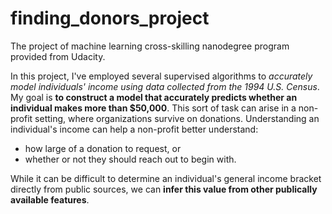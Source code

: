 # finding_donors_project
The project of machine learning cross-skilling nanodegree program provided from Udacity.

In this project, I've employed several supervised algorithms to _accurately model individuals' income using data collected from the 1994 U.S. Census_. My goal is **to construct a model that accurately predicts whether an individual makes more than $50,000**. This sort of task can arise in a non-profit setting, where organizations survive on donations. Understanding an individual's income can help a non-profit better understand: 
* how large of a donation to request, or 
* whether or not they should reach out to begin with. 

While it can be difficult to determine an individual's general income bracket directly from public sources, we can **infer this value from other publically available features**.
